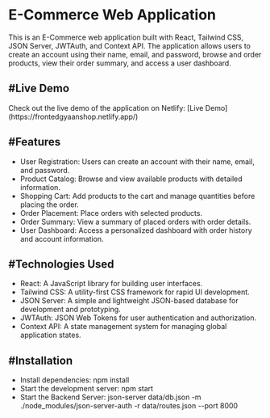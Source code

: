 # E-Commerce Web Application

This is an E-Commerce web application built with React, Tailwind CSS, JSON Server, JWTAuth, and Context API. The application allows users to create an account using their name, email, and password, browse and order products, view their order summary, and access a user dashboard.

<h2>#Live Demo</h2>
Check out the live demo of the application on Netlify: [Live Demo](https://frontedgyaanshop.netlify.app/)

<h2>#Features</h2>
<ul>
<li>User Registration: Users can create an account with their name, email, and password.</li>
<li>Product Catalog: Browse and view available products with detailed information.</li>
<li>Shopping Cart: Add products to the cart and manage quantities before placing the order.</li>
<li>Order Placement: Place orders with selected products.</li>
<li>Order Summary: View a summary of placed orders with order details.</li>
<li>User Dashboard: Access a personalized dashboard with order history and account information.</li>
</ul>

<h2>#Technologies Used</h2>

<ul>
<li>React: A JavaScript library for building user interfaces.</li>
<li>Tailwind CSS: A utility-first CSS framework for rapid UI development.</li>
<li>JSON Server: A simple and lightweight JSON-based database for development and prototyping.</li>
<li>JWTAuth: JSON Web Tokens for user authentication and authorization.</li>
<li>Context API: A state management system for managing global application states.</li>
</ul>

<h2>#Installation</h2>
<ul>

<li>Install dependencies: npm install</li>
<li>Start the development server: npm start</li>
<li>Start the Backend Server: json-server data/db.json -m ./node_modules/json-server-auth -r data/routes.json  --port 8000</li>
</ul>
